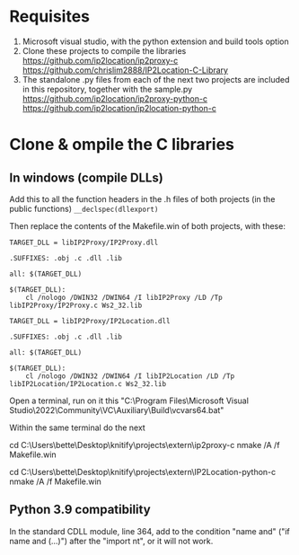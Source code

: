 # Requisites

1. Microsoft visual studio, with the python extension and build tools option
2. Clone these projects to compile the libraries
https://github.com/ip2location/ip2proxy-c
https://github.com/chrislim2888/IP2Location-C-Library
3. The standalone .py files from each of the next two projects are included in this repository, together with the sample.py
https://github.com/ip2location/ip2proxy-python-c
https://github.com/ip2location/ip2location-python-c


# Clone & ompile the C libraries

## In windows (compile DLLs)

Add this to all the function headers in the .h files of both projects (in the public functions)
`__declspec(dllexport) `

Then replace the contents of the Makefile.win of both projects, with these:

```
TARGET_DLL = libIP2Proxy/IP2Proxy.dll
 
.SUFFIXES: .obj .c .dll .lib

all: $(TARGET_DLL)

$(TARGET_DLL):
	cl /nologo /DWIN32 /DWIN64 /I libIP2Proxy /LD /Tp libIP2Proxy/IP2Proxy.c Ws2_32.lib
```

```
TARGET_DLL = libIP2Proxy/IP2Location.dll
				 
.SUFFIXES: .obj .c .dll .lib

all: $(TARGET_DLL)

$(TARGET_DLL):
	cl /nologo /DWIN32 /DWIN64 /I libIP2Location /LD /Tp libIP2Location/IP2Location.c Ws2_32.lib
```

Open a terminal, run on it this
"C:\Program Files\Microsoft Visual Studio\2022\Community\VC\Auxiliary\Build\vcvars64.bat"

Within the same terminal do the next

cd C:\Users\bette\Desktop\knitify\projects\extern\ip2proxy-c
nmake /A /f Makefile.win

cd C:\Users\bette\Desktop\knitify\projects\extern\IP2Location-python-c
nmake /A /f Makefile.win

## Python 3.9 compatibility

In the standard CDLL module, line 364, add to the condition "name and" ("if name and (...)") after the "import nt", or it will not work.